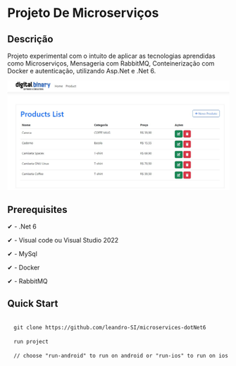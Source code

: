 # Projeto De Microserviços

## Descrição
Projeto experimental com o intuito de aplicar as tecnologias aprendidas como Microserviços, Mensageria com RabbitMQ, Conteinerização com Docker e autenticação, 
utilizando Asp.Net e .Net 6.

![Alt Text](final/home.jpg)

## Prerequisites

✔ - .Net 6

✔ - Visual code ou Visual Studio 2022

✔ - MySql

✔ - Docker

✔ - RabbitMQ

## Quick Start

```
  
  git clone https://github.com/leandro-SI/microservices-dotNet6
  
  run project
  
  // choose "run-android" to run on android or "run-ios" to run on ios
```
